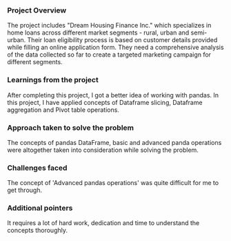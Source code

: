 ### Project Overview

 The project includes "Dream Housing Finance Inc." which specializes in home loans across different market segments - rural, urban and semi-urban. Their loan eligibility process is based on customer details provided while filling an online application form. They need a comprehensive analysis of the data collected so far to create a targeted marketing campaign for different segments.


### Learnings from the project

 After completing this project, I got a better idea of working with pandas. In this project, I have applied concepts of Dataframe slicing, Dataframe aggregation and Pivot table operations.


### Approach taken to solve the problem

 The concepts of pandas DataFrame, basic and advanced panda operations were altogether taken into consideration while solving the problem.


### Challenges faced

 The concept of 'Advanced pandas operations' was quite difficult for me to get through.


### Additional pointers

 It requires a lot of hard work, dedication and time to understand the concepts thoroughly.


